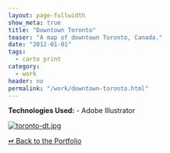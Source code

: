 ```yaml
---
layout: page-fullwidth
show_meta: true
title: "Downtown Toronto"
teaser: "A map of downtown Toronto, Canada."
date: "2012-01-01"
tags:
  - carto print 
category:
  - work
header: no
permalink: "/work/downtown-toronto.html"
---
```




<strong>Technologies Used:</strong>  - Adobe Illustrator 


  <a href="{{site.url}}{{site.baseurl}}/images/toronto-dt.jpg" target="_blank">
    <img class="portfolio" src="{{site.url}}{{site.baseurl}}/images/toronto-dt.jpg" alt="toronto-dt.jpg">
  </a>



[<span class="back-arrow">&#8619;</span> Back to the Portfolio](/work/)